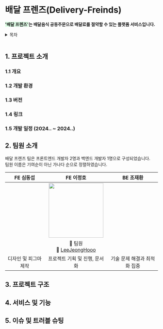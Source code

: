 # 배달 프렌즈(Delivery-Freinds)

<strong> <span style='background-color:#dcffe4'>'배달 프렌즈'</span>는 배달음식 공동주문으로 배달료를 절약할 수 있는 플랫폼 서비스입니다.</strong>

 <details>
  <summary>목차</summary>
  
  1. [프로젝트 소개](#intro)   
  2. [팀원 소개](#members)
  3. [프로젝트 구조](#project)
  4. [서비스 및 기능](#service)
  5. [이슈 및 트러블 슈팅](#trouble)
</div>
</details>

<br/>

## 1. <span id = "intro"> 프로젝트 소개 </span>

### 1.1 개요

### 1.2 개발 환경

### 1.3 버전

### 1.4 링크

### 1.5 개발 일정 (2024.. ~ 2024..)

## 2. <span id = "members">팀원 소개</span>

배달 프렌즈 팀은 프론트엔드 개발자 2명과 백엔드 개발자 1명으로 구성되었습니다.  
팀원 이름은 기여순이 아닌 가나다 순으로 정렬하였습니다.

|       FE 심동섭       |                                                               FE 이정호                                                                |          BE 조재환           |
| :-------------------: | :------------------------------------------------------------------------------------------------------------------------------------: | :--------------------------: |
|                       | <img src="https://user-images.githubusercontent.com/62597615/210386762-cc51917d-868c-4cf8-8ca9-f144a67d9fc2.png" height=180 width=180> |                              |
|                       |                                    🙋 팀원<br/> 🔗 [LeeJeongHooo](https://github.com/LeeJeongHooo)                                     |                              |
| 디자인 및 피그마 제작 |                                                     프로젝트 기획 및 진행, 문서화                                                      | 기술 문제 해결과 최적화 집중 |

## 3. <span id = "project">프로젝트 구조</span>

## 4. <span id = "service">서비스 및 기능</span>

## 5. <span id = "trouble">이슈 및 트러블 슈팅</span>
